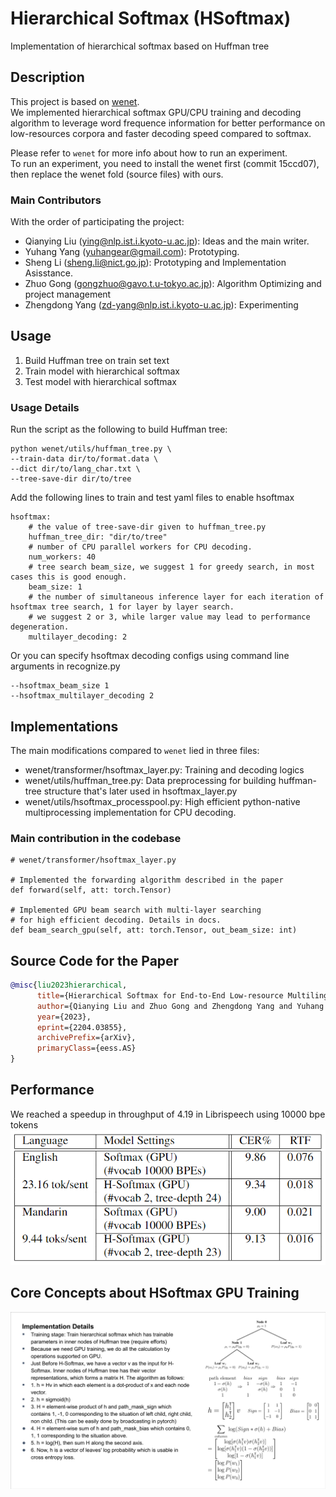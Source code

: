 # Hierarchical Softmax (HSoftmax)
Implementation of hierarchical softmax based on Huffman tree

## Description
This project is based on [wenet](https://github.com/wenet-e2e/wenet).  
We implemented hierarchical softmax GPU/CPU training and decoding algorithm to leverage word frequence information for better performance on low-resources corpora and faster decoding speed compared to softmax.

Please refer to `wenet` for more info about how to run an experiment.  
To run an experiment, you need to install the wenet first (commit 15ccd07), then replace the wenet fold (source files) with ours.  

### Main Contributors 
With the order of participating the project:
- Qianying Liu (ying@nlp.ist.i.kyoto-u.ac.jp): Ideas and the main writer.
- Yuhang Yang (yuhangear@gmail.com): Prototyping.
- Sheng Li (sheng.li@nict.go.jp): Prototyping and Implementation Asisstance.
- Zhuo Gong (gongzhuo@gavo.t.u-tokyo.ac.jp): Algorithm Optimizing and project management
- Zhengdong Yang (zd-yang@nlp.ist.i.kyoto-u.ac.jp): Experimenting  


## Usage
1) Build Huffman tree on train set text  
2) Train model with hierarchical softmax  
3) Test model with hierarchical softmax  

### Usage Details
Run the script as the following to build Huffman tree:  
```
python wenet/utils/huffman_tree.py \
--train-data dir/to/format.data \
--dict dir/to/lang_char.txt \
--tree-save-dir dir/to/tree
```
Add the following lines to train and test yaml files to enable hsoftmax
```
hsoftmax:
    # the value of tree-save-dir given to huffman_tree.py
    huffman_tree_dir: "dir/to/tree"
    # number of CPU parallel workers for CPU decoding.
    num_workers: 40
    # tree search beam_size, we suggest 1 for greedy search, in most cases this is good enough.
    beam_size: 1 
    # the number of simultaneous inference layer for each iteration of hsoftmax tree search, 1 for layer by layer search. 
    # we suggest 2 or 3, while larger value may lead to performance degeneration.
    multilayer_decoding: 2 
```
Or you can specify hsoftmax decoding configs using command line arguments in recognize.py
```
--hsoftmax_beam_size 1
--hsoftmax_multilayer_decoding 2
```

## Implementations
The main modifications compared to `wenet` lied in three files:
- wenet/transformer/hsoftmax_layer.py: Training and decoding logics
- wenet/utils/huffman_tree.py: Data preprocessing for building huffman-tree structure that's later used in hsoftmax_layer.py
- wenet/utils/hsoftmax_processpool.py: High efficient python-native multiprocessing implementation for CPU decoding.

### Main contribution in the codebase
```
# wenet/transformer/hsoftmax_layer.py

# Implemented the forwarding algorithm described in the paper
def forward(self, att: torch.Tensor) 

# Implemented GPU beam search with multi-layer searching 
# for high efficient decoding. Details in docs.
def beam_search_gpu(self, att: torch.Tensor, out_beam_size: int)
```

## Source Code for the Paper
``` bibtex
@misc{liu2023hierarchical,
      title={Hierarchical Softmax for End-to-End Low-resource Multilingual Speech Recognition}, 
      author={Qianying Liu and Zhuo Gong and Zhengdong Yang and Yuhang Yang and Sheng Li and Chenchen Ding and Nobuaki Minematsu and Hao Huang and Fei Cheng and Chenhui Chu and Sadao Kurohashi},
      year={2023},
      eprint={2204.03855},
      archivePrefix={arXiv},
      primaryClass={eess.AS}
}
```

## Performance
We reached a speedup in throughput of 4.19 in Librispeech using 10000 bpe tokens
![result](docs/result.png)

## Core Concepts about HSoftmax GPU Training
![Implementation Details](docs/implementation_details.png)
